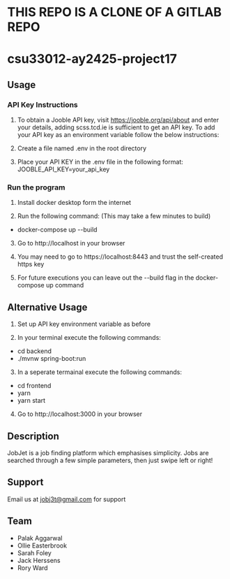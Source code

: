 
# THIS REPO IS A CLONE OF A GITLAB REPO

# csu33012-ay2425-project17

## Usage

### API Key Instructions

1. To obtain a Jooble API key, visit https://jooble.org/api/about and enter your details, adding scss.tcd.ie is sufficient
to get an API key. To add your API key as an environment variable follow the below instructions:

2. Create a file named .env in the root directory

3. Place your API KEY in the .env file in the following format:
    JOOBLE_API_KEY=your_api_key

### Run the program

1. Install docker desktop form the internet

2. Run the following command: (This may take a few minutes to build)
- docker-compose up --build

3. Go to http://localhost in your browser

4. You may need to go to https://localhost:8443 and trust the self-created https key

5. For future executions you can leave out the --build flag in the docker-compose up command

## Alternative Usage

1. Set up API key environment variable as before

2. In your terminal execute the following commands:
- cd backend
- ./mvnw spring-boot:run

3. In a seperate termainal execute the following commands:
- cd frontend
- yarn
- yarn start

4. Go to http://localhost:3000 in your browser

## Description
JobJet is a job finding platform which emphasises simplicity. Jobs are searched through a few simple parameters, then
just swipe left or right!

## Support
Email us at jobj3t@gmail.com for support

## Team
- Palak Aggarwal
- Ollie Easterbrook
- Sarah Foley
- Jack Herssens
- Rory Ward